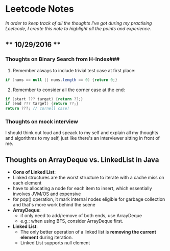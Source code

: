 # Leetcode Notes

*In order to keep track of all the thoughts I've got during my practising
Leetcode, I create this note to highlight all the points and experience.*

## ** 10/29/2016 ** ##
### Thoughts on Binary Search from H-Index###
1. Remember always to include trivial test case at first place:
```java
if (nums == null || nums.length == 0) {return 0;}
```

2. Remember to consider all the corner case at the end:
```java
if (start ??? target) {return ??;}
if (end ??? target) {return ??;}
return ???; // cornell case!
```
### Thoughts on mock interview ###
I should think out loud and speack to my self and explain all my thoughts
and algorithms to my self, just like there's an interviewer sitting in front
of me.

## Thoughts on ArrayDeque vs. LinkedList in Java ##
* **Cons of Linked List**:
 * Linked structures are the worst structure to
iterate with a cache miss on each element
 * have to allocating a node for each item to insert, which essentially
involves JVM/OS and expensive
 * for pop() operation, it mark internal nodes eligible for garbage collection
and that's more work behind the scene
* **ArrayDeque**:
  * if only need to add/remove of both ends, use ArrayDeque
  * e.g.: when using BFS, consider ArrayDeque first.
* **Linked List**:
  * The only better operation of a linked list is **removing the current
element** during iteration.
  * Linked List supports null element

